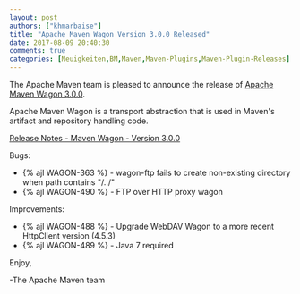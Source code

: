 ```yaml
---
layout: post
authors: ["khmarbaise"]
title: "Apache Maven Wagon Version 3.0.0 Released"
date: 2017-08-09 20:40:30
comments: true
categories: [Neuigkeiten,BM,Maven,Maven-Plugins,Maven-Plugin-Releases]
---
```

The Apache Maven team is pleased to announce the release of 
[Apache Maven Wagon 3.0.0](https://maven.apache.org/wagon/).

Apache Maven Wagon is a transport abstraction that is used in Maven's
artifact and repository handling code.

[Release Notes - Maven Wagon - Version 3.0.0](https://issues.apache.org/jira/secure/ReleaseNote.jspa?projectId=12318122&version=12340347)

Bugs:

 * {% ajl WAGON-363 %} - wagon-ftp fails to create non-existing directory when path contains "/../"
 * {% ajl WAGON-490 %} - FTP over HTTP proxy wagon

Improvements:

 * {% ajl WAGON-488 %} - Upgrade WebDAV Wagon to a more recent HttpClient version (4.5.3)
 * {% ajl WAGON-489 %} - Java 7 required


Enjoy,

-The Apache Maven team

